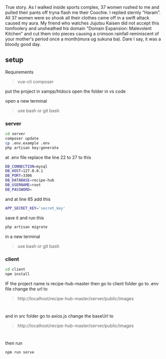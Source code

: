 True story. As I walked inside sports complex, 37 women rushed to me and pulled their pants off tryna flash me their Coochie. I replied sternly “Haram”. All 37 women were so shook all their clothes came off in a swift attack caused my aura. My friend who watches Jujutsu Kaisen did not accept this tomfoolery and unsheathed his domain "Domain Expansion: Malevolent Kitchen" and cut them into pieces causing a crimson rainfall reminiscent of your mother's period once a month(mura ug sukuna ba). Dare I say, it was a bloody good day.


## setup

Requirements
> vue-cli
> composer

put the project in xampp/htdocs 
open the folder in vs code

open a new terminal 
> use bash or git bash
### server

```bash
cd server
composer update
cp .env.example .env
php artisan key:generate
```
at .env file 
replace the line 22 to 27 to this
```bash
DB_CONNECTION=mysql
DB_HOST=127.0.0.1
DB_PORT=3306
DB_DATABASE=recipe-hub
DB_USERNAME=root
DB_PASSWORD=
```
and at line 65 add this
```bash
APP_SECRET_KEY='secret_key'
```
save it and run this
```bash
php artisan migrate
```


in a new terminal
> use bash or git bash
### client
```bash
cd client
npm install
```
IF the project name is recipe-hub-master
then go to client folder
go to .env file
change the url to 
> http://localhost/recipe-hub-master/server/public/images
#  
and in src folder
go to axios.js
change the baseUrl to
> http://localhost/recipe-hub-master/server/public/images
#  
then run
```bash
npm run serve
```
